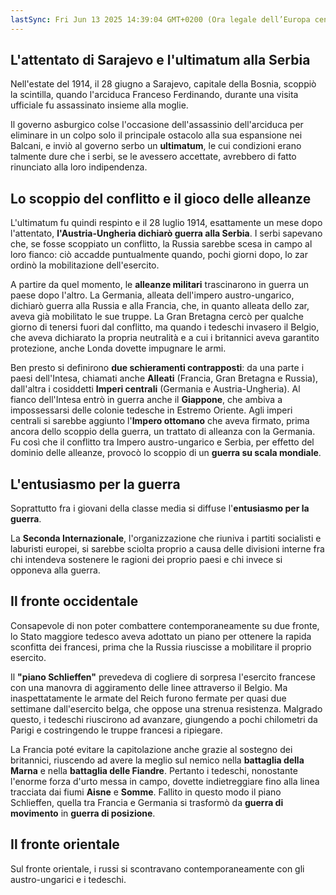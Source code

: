```yaml
---
lastSync: Fri Jun 13 2025 14:39:04 GMT+0200 (Ora legale dell’Europa centrale)
---
```

## L'attentato di Sarajevo e l'ultimatum alla Serbia
Nell'estate del 1914, il 28 giugno a Sarajevo, capitale della Bosnia, scoppiò la scintilla, quando l'arciduca Franceso Ferdinando, durante una visita ufficiale fu assassinato insieme alla moglie.

Il governo asburgico colse l'occasione dell'assassinio dell'arciduca per eliminare in un colpo solo il principale ostacolo alla sua espansione nei Balcani, e inviò al governo serbo un **ultimatum**, le cui condizioni erano talmente dure che i serbi, se le avessero accettate, avrebbero di fatto rinunciato alla loro indipendenza.

## Lo scoppio del conflitto e il gioco delle alleanze
L'ultimatum fu quindi respinto e il 28 luglio 1914, esattamente un mese dopo l'attentato, **l'Austria-Ungheria dichiarò guerra alla Serbia**. I serbi sapevano che, se fosse scoppiato un conflitto, la Russia sarebbe scesa in campo al loro fianco: ciò accadde puntualmente quando, pochi giorni dopo, lo zar ordinò la mobilitazione dell'esercito.

A partire da quel momento, le **alleanze militari** trascinarono in guerra un paese dopo l'altro. La Germania, alleata dell'impero austro-ungarico, dichiarò guerra alla Russia e alla Francia, che, in quanto alleata dello zar, aveva già mobilitato le sue truppe. La Gran Bretagna cercò per qualche giorno di tenersi fuori dal conflitto, ma quando i tedeschi invasero il Belgio, che aveva dichiarato la propria neutralità e a cui i britannici aveva garantito protezione, anche Londa dovette impugnare le armi.

Ben presto si definirono **due schieramenti contrapposti**: da una parte i paesi dell'Intesa, chiamati anche **Alleati** (Francia, Gran Bretagna e Russia), dall'altra i cosiddetti **Imperi centrali** (Germania e Austria-Ungheria). Al fianco dell'Intesa entrò in guerra anche il **Giappone**, che ambiva a impossessarsi delle colonie tedesche in Estremo Oriente. Agli imperi centrali si sarebbe aggiunto l'**Impero ottomano** che aveva firmato, prima ancora dello scoppio della guerra, un trattato di alleanza con la Germania. Fu così che il conflitto tra Impero austro-ungarico e Serbia, per effetto del dominio delle alleanze, provocò lo scoppio di un **guerra su scala mondiale**.

## L'entusiasmo per la guerra
Soprattutto fra i giovani della classe media si diffuse l'**entusiasmo per la guerra**.

La **Seconda Internazionale**, l'organizzazione che riuniva i partiti socialisti e laburisti europei, si sarebbe sciolta proprio a causa delle divisioni interne fra chi intendeva sostenere le ragioni dei proprio paesi e chi invece si opponeva alla guerra.

## Il fronte occidentale
Consapevole di non poter combattere contemporaneamente su due fronte, lo Stato maggiore tedesco aveva adottato un piano per ottenere la rapida sconfitta dei francesi, prima che la Russia riuscisse a mobilitare il proprio esercito.

Il **"piano Schlieffen"** prevedeva di cogliere di sorpresa l'esercito francese con una manovra di aggiramento delle linee attraverso il Belgio. Ma inaspettatamente le armate del Reich furono fermate per quasi due settimane dall'esercito belga, che oppose una strenua resistenza. Malgrado questo, i tedeschi riuscirono ad avanzare, giungendo a pochi chilometri da Parigi e costringendo le truppe francesi a ripiegare.

La Francia poté evitare la capitolazione anche grazie al sostegno dei britannici, riuscendo ad avere la meglio sul nemico nella **battaglia della Marna** e nella **battaglia delle Fiandre**. Pertanto i tedeschi, nonostante l'enorme forza d'urto messa in campo, dovette indietreggiare fino alla linea tracciata dai fiumi **Aisne** e **Somme**. Fallito in questo modo il piano Schlieffen, quella tra Francia e Germania si trasformò da **guerra di movimento** in **guerra di posizione**.

## Il fronte orientale
Sul fronte orientale, i russi si scontravano contemporaneamente con gli austro-ungarici e i tedeschi.